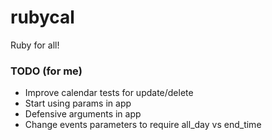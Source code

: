 # rubycal
Ruby for all!

### TODO (for me)
* Improve calendar tests for update/delete
* Start using params in app
* Defensive arguments in app
* Change events parameters to require all\_day vs end\_time